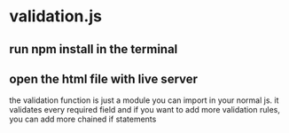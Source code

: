 # validation.js

## run npm install in the terminal

## open the html file with live server

the validation function is just a module you can import in your normal js.
it validates every required field and if you want to add more validation rules,
you can add more chained if statements
